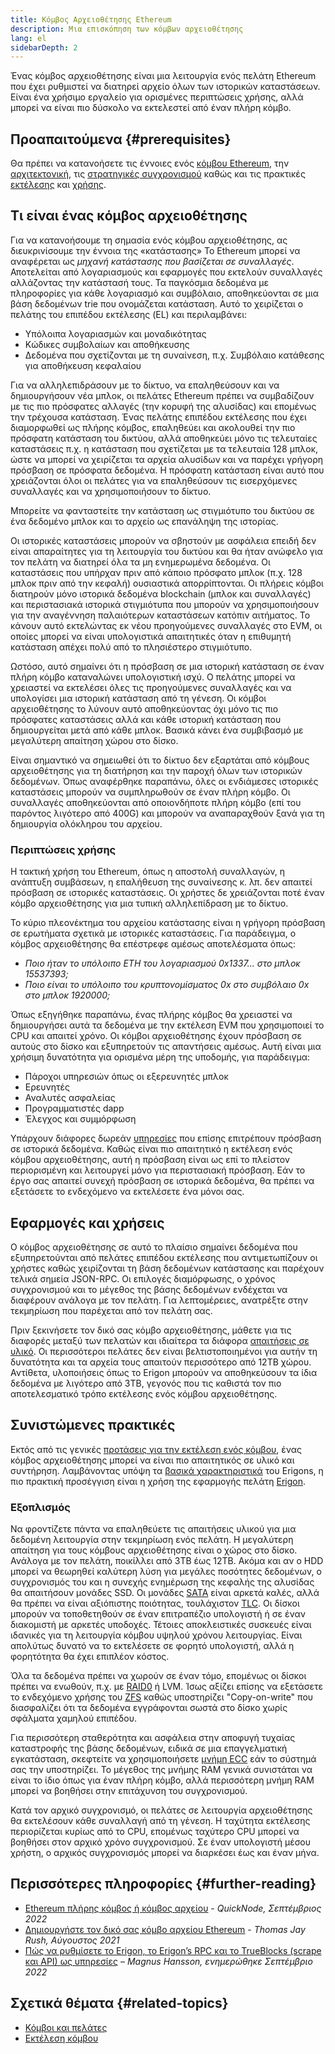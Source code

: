 ```yaml
---
title: Κόμβος Αρχειοθέτησης Ethereum
description: Μια επισκόπηση των κόμβων αρχειοθέτησης
lang: el
sidebarDepth: 2
---
```


Ένας κόμβος αρχειοθέτησης είναι μια λειτουργία ενός πελάτη Ethereum που έχει ρυθμιστεί να διατηρεί αρχείο όλων των ιστορικών καταστάσεων. Είναι ένα χρήσιμο εργαλείο για ορισμένες περιπτώσεις χρήσης, αλλά μπορεί να είναι πιο δύσκολο να εκτελεστεί από έναν πλήρη κόμβο.

## Προαπαιτούμενα {#prerequisites}

Θα πρέπει να κατανοήσετε τις έννοιες ενός [κόμβου Ethereum](/developers/docs/nodes-and-clients/), την [αρχιτεκτονική](/developers/docs/nodes-and-clients/node-architecture/), τις [στρατηγικές συγχρονισμού](/developers/docs/nodes-and-clients/#sync-modes) καθώς και τις πρακτικές [εκτέλεσης](/developers/docs/nodes-and-clients/run-a-node/) και [χρήσης](/developers/docs/apis/json-rpc/).

## Τι είναι ένας κόμβος αρχειοθέτησης

Για να κατανοήσουμε τη σημασία ενός κόμβου αρχειοθέτησης, ας διευκρινίσουμε την έννοια της «κατάστασης» Το Ethereum μπορεί να αναφέρεται ως _μηχανή κατάστασης που βασίζεται σε συναλλαγές_. Αποτελείται από λογαριασμούς και εφαρμογές που εκτελούν συναλλαγές αλλάζοντας την κατάστασή τους. Τα παγκόσμια δεδομένα με πληροφορίες για κάθε λογαριασμό και συμβόλαιο, αποθηκεύονται σε μια βάση δεδομένων trie που ονομάζεται κατάσταση. Αυτό το χειρίζεται ο πελάτης του επιπέδου εκτέλεσης (EL) και περιλαμβάνει:

- Υπόλοιπα λογαριασμών και μοναδικότητας
- Κώδικες συμβολαίων και αποθήκευσης
- Δεδομένα που σχετίζονται με τη συναίνεση, π.χ. Συμβόλαιο κατάθεσης για αποθήκευση κεφαλαίου

Για να αλληλεπιδράσουν με το δίκτυο, να επαληθεύσουν και να δημιουργήσουν νέα μπλοκ, οι πελάτες Ethereum πρέπει να συμβαδίζουν με τις πιο πρόσφατες αλλαγές (την κορυφή της αλυσίδας) και επομένως την τρέχουσα κατάσταση. Ένας πελάτης επιπέδου εκτέλεσης που έχει διαμορφωθεί ως πλήρης κόμβος, επαληθεύει και ακολουθεί την πιο πρόσφατη κατάσταση του δικτύου, αλλά αποθηκεύει μόνο τις τελευταίες καταστάσεις π.χ. η κατάσταση που σχετίζεται με τα τελευταία 128 μπλοκ, ώστε να μπορεί να χειρίζεται τα αρχεία αλυσίδων και να παρέχει γρήγορη πρόσβαση σε πρόσφατα δεδομένα. Η πρόσφατη κατάσταση είναι αυτό που χρειάζονται όλοι οι πελάτες για να επαληθεύσουν τις εισερχόμενες συναλλαγές και να χρησιμοποιήσουν το δίκτυο.

Μπορείτε να φανταστείτε την κατάσταση ως στιγμιότυπο του δικτύου σε ένα δεδομένο μπλοκ και το αρχείο ως επανάληψη της ιστορίας.

Οι ιστορικές καταστάσεις μπορούν να σβηστούν με ασφάλεια επειδή δεν είναι απαραίτητες για τη λειτουργία του δικτύου και θα ήταν ανώφελο για τον πελάτη να διατηρεί όλα τα μη ενημερωμένα δεδομένα. Οι καταστάσεις που υπήρχαν πριν από κάποιο πρόσφατο μπλοκ (π.χ. 128 μπλοκ πριν από την κεφαλή) ουσιαστικά απορρίπτονται. Οι πλήρεις κόμβοι διατηρούν μόνο ιστορικά δεδομένα blockchain (μπλοκ και συναλλαγές) και περιστασιακά ιστορικά στιγμιότυπα που μπορούν να χρησιμοποιήσουν για την αναγέννηση παλαιότερων καταστάσεων κατόπιν αιτήματος. Το κάνουν αυτό εκτελώντας εκ νέου προηγούμενες συναλλαγές στο EVM, οι οποίες μπορεί να είναι υπολογιστικά απαιτητικές όταν η επιθυμητή κατάσταση απέχει πολύ από το πλησιέστερο στιγμιότυπο.

Ωστόσο, αυτό σημαίνει ότι η πρόσβαση σε μια ιστορική κατάσταση σε έναν πλήρη κόμβο καταναλώνει υπολογιστική ισχύ. Ο πελάτης μπορεί να χρειαστεί να εκτελέσει όλες τις προηγούμενες συναλλαγές και να υπολογίσει μια ιστορική κατάσταση από τη γένεση. Οι κόμβοι αρχειοθέτησης το λύνουν αυτό αποθηκεύοντας όχι μόνο τις πιο πρόσφατες καταστάσεις αλλά και κάθε ιστορική κατάσταση που δημιουργείται μετά από κάθε μπλοκ. Βασικά κάνει ένα συμβιβασμό με μεγαλύτερη απαίτηση χώρου στο δίσκο.

Είναι σημαντικό να σημειωθεί ότι το δίκτυο δεν εξαρτάται από κόμβους αρχειοθέτησης για τη διατήρηση και την παροχή όλων των ιστορικών δεδομένων. Όπως αναφέρθηκε παραπάνω, όλες οι ενδιάμεσες ιστορικές καταστάσεις μπορούν να συμπληρωθούν σε έναν πλήρη κόμβο. Οι συναλλαγές αποθηκεύονται από οποιονδήποτε πλήρη κόμβο (επί του παρόντος λιγότερο από 400G) και μπορούν να αναπαραχθούν ξανά για τη δημιουργία ολόκληρου του αρχείου.

### Περιπτώσεις χρήσης

Η τακτική χρήση του Ethereum, όπως η αποστολή συναλλαγών, η ανάπτυξη συμβάσεων, η επαλήθευση της συναίνεσης κ. λπ. δεν απαιτεί πρόσβαση σε ιστορικές καταστάσεις. Οι χρήστες δε χρειάζονται ποτέ έναν κόμβο αρχειοθέτησης για μια τυπική αλληλεπίδραση με το δίκτυο.

Το κύριο πλεονέκτημα του αρχείου κατάστασης είναι η γρήγορη πρόσβαση σε ερωτήματα σχετικά με ιστορικές καταστάσεις. Για παράδειγμα, ο κόμβος αρχειοθέτησης θα επέστρεφε αμέσως αποτελέσματα όπως:

- _Ποιο ήταν το υπόλοιπο ETH του λογαριασμού 0x1337... στο μπλοκ 15537393;_
- _Ποιο είναι το υπόλοιπο του κρυπτονομίσματος 0x στο συμβόλαιο 0x στο μπλοκ 1920000;_

Όπως εξηγήθηκε παραπάνω, ένας πλήρης κόμβος θα χρειαστεί να δημιουργήσει αυτά τα δεδομένα με την εκτέλεση EVM που χρησιμοποιεί το CPU και απαιτεί χρόνο. Οι κόμβοι αρχειοθέτησης έχουν πρόσβαση σε αυτούς στο δίσκο και εξυπηρετούν τις απαντήσεις αμέσως. Αυτή είναι μια χρήσιμη δυνατότητα για ορισμένα μέρη της υποδομής, για παράδειγμα:

- Πάροχοι υπηρεσιών όπως οι εξερευνητές μπλοκ
- Ερευνητές
- Αναλυτές ασφαλείας
- Προγραμματιστές dapp
- Έλεγχος και συμμόρφωση

Υπάρχουν διάφορες δωρεάν [υπηρεσίες](/developers/docs/nodes-and-clients/nodes-as-a-service/) που επίσης επιτρέπουν πρόσβαση σε ιστορικά δεδομένα. Καθώς είναι πιο απαιτητικό η εκτέλεση ενός κόμβου αρχειοθέτησης, αυτή η πρόσβαση είναι ως επί το πλείστον περιορισμένη και λειτουργεί μόνο για περιστασιακή πρόσβαση. Εάν το έργο σας απαιτεί συνεχή πρόσβαση σε ιστορικά δεδομένα, θα πρέπει να εξετάσετε το ενδεχόμενο να εκτελέσετε ένα μόνοι σας.

## Εφαρμογές και χρήσεις

Ο κόμβος αρχειοθέτησης σε αυτό το πλαίσιο σημαίνει δεδομένα που εξυπηρετούνται από πελάτες επιπέδου εκτέλεσης που αντιμετωπίζουν οι χρήστες καθώς χειρίζονται τη βάση δεδομένων κατάστασης και παρέχουν τελικά σημεία JSON-RPC. Οι επιλογές διαμόρφωσης, ο χρόνος συγχρονισμού και το μέγεθος της βάσης δεδομένων ενδέχεται να διαφέρουν ανάλογα με τον πελάτη. Για λεπτομέρειες, ανατρέξτε στην τεκμηρίωση που παρέχεται από τον πελάτη σας.

Πριν ξεκινήσετε τον δικό σας κόμβο αρχειοθέτησης, μάθετε για τις διαφορές μεταξύ των πελατών και ιδιαίτερα τα διάφορα [απαιτήσεις σε υλικό](/developers/docs/nodes-and-clients/run-a-node/#requirements). Οι περισσότεροι πελάτες δεν είναι βελτιστοποιημένοι για αυτήν τη δυνατότητα και τα αρχεία τους απαιτούν περισσότερο από 12TB χώρου. Αντίθετα, υλοποιήσεις όπως το Erigon μπορούν να αποθηκεύσουν τα ίδια δεδομένα με λιγότερο από 3TB, γεγονός που τις καθιστά τον πιο αποτελεσματικό τρόπο εκτέλεσης ενός κόμβου αρχειοθέτησης.

## Συνιστώμενες πρακτικές

Εκτός από τις γενικές [προτάσεις για την εκτέλεση ενός κόμβου](/developers/docs/nodes-and-clients/run-a-node/), ένας κόμβος αρχειοθέτησης μπορεί να είναι πιο απαιτητικός σε υλικό και συντήρηση. Λαμβάνοντας υπόψη τα [βασικά χαρακτηριστικά](https://github.com/ledgerwatch/erigon#key-features) του Erigons, η πιο πρακτική προσέγγιση είναι η χρήση της εφαρμογής πελάτη [Erigon](/developers/docs/nodes-and-clients/#erigon).

### Εξοπλισμός

Να φροντίζετε πάντα να επαληθεύετε τις απαιτήσεις υλικού για μια δεδομένη λειτουργία στην τεκμηρίωση ενός πελάτη. Η μεγαλύτερη απαίτηση για τους κόμβους αρχειοθέτησης είναι ο χώρος στο δίσκο. Ανάλογα με τον πελάτη, ποικίλλει από 3TB έως 12TB. Ακόμα και αν ο HDD μπορεί να θεωρηθεί καλύτερη λύση για μεγάλες ποσότητες δεδομένων, ο συγχρονισμός του και η συνεχής ενημέρωση της κεφαλής της αλυσίδας θα απαιτήσουν μονάδες SSD. Οι μονάδες [SATA](https://www.cleverfiles.com/help/sata-hard-drive.html) είναι αρκετά καλές, αλλά θα πρέπει να είναι αξιόπιστης ποιότητας, τουλάχιστον [TLC](https://blog.synology.com/tlc-vs-qlc-ssds-what-are-the-differences). Οι δίσκοι μπορούν να τοποθετηθούν σε έναν επιτραπέζιο υπολογιστή ή σε έναν διακομιστή με αρκετές υποδοχές. Τέτοιες αποκλειστικές συσκευές είναι ιδανικές για τη λειτουργία κόμβου υψηλού χρόνου λειτουργίας. Είναι απολύτως δυνατό να το εκτελέσετε σε φορητό υπολογιστή, αλλά η φορητότητα θα έχει επιπλέον κόστος.

Όλα τα δεδομένα πρέπει να χωρούν σε έναν τόμο, επομένως οι δίσκοι πρέπει να ενωθούν, π.χ. με [RAID0](https://en.wikipedia.org/wiki/Standard_RAID_levels#RAID_0) ή LVM. Ίσως αξίζει επίσης να εξετάσετε το ενδεχόμενο χρήσης του [ZFS](https://en.wikipedia.org/wiki/ZFS) καθώς υποστηρίζει "Copy-on-write" που διασφαλίζει ότι τα δεδομένα εγγράφονται σωστά στο δίσκο χωρίς σφάλματα χαμηλού επιπέδου.

Για περισσότερη σταθερότητα και ασφάλεια στην αποφυγή τυχαίας καταστροφής της βάσης δεδομένων, ειδικά σε μια επαγγελματική εγκατάσταση, σκεφτείτε να χρησιμοποιήσετε [μνήμη ECC](https://en.wikipedia.org/wiki/ECC_memory) εάν το σύστημά σας την υποστηρίζει. Το μέγεθος της μνήμης RAM γενικά συνιστάται να είναι το ίδιο όπως για έναν πλήρη κόμβο, αλλά περισσότερη μνήμη RAM μπορεί να βοηθήσει στην επιτάχυνση του συγχρονισμού.

Κατά τον αρχικό συγχρονισμό, οι πελάτες σε λειτουργία αρχειοθέτησης θα εκτελέσουν κάθε συναλλαγή από τη γένεση. Η ταχύτητα εκτέλεσης περιορίζεται κυρίως από το CPU, επομένως ταχύτερο CPU μπορεί να βοηθήσει στον αρχικό χρόνο συγχρονισμού. Σε έναν υπολογιστή μέσου χρήστη, ο αρχικός συγχρονισμός μπορεί να διαρκέσει έως και έναν μήνα.

## Περισσότερες πληροφορίες {#further-reading}

- [Ethereum πλήρης κόμβος ή κόμβος αρχείου](https://www.quicknode.com/guides/infrastructure/ethereum-full-node-vs-archive-node) - _QuickNode, Σεπτέμβριος 2022_
- [Δημιουργήστε τον δικό σας κόμβο αρχείου Ethereum](https://tjayrush.medium.com/building-your-own-ethereum-archive-node-72c014affc09) - _Thomas Jay Rush, Αύγουστος 2021_
- [Πώς να ρυθμίσετε το Erigon, το Erigon’s RPC και το TrueBlocks (scrape και API) ως υπηρεσίες](https://magnushansson.xyz/blog_posts/crypto_defi/2022-01-10-Erigon-Trueblocks) _– Magnus Hansson, ενημερώθηκε Σεπτέμβριο 2022_

## Σχετικά θέματα {#related-topics}

- [ Κόμβοι και πελάτες](/developers/docs/nodes-and-clients/)
- [Εκτέλεση κόμβου](/developers/docs/nodes-and-clients/run-a-node/)
